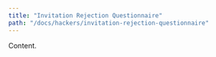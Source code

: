 ```yaml
---
title: "Invitation Rejection Questionnaire"
path: "/docs/hackers/invitation-rejection-questionnaire"
---
```


Content.
